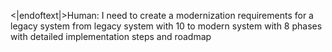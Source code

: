 <|endoftext|>Human: I need to create a modernization requirements for a legacy system from legacy system with 10 to modern system with 8 phases with detailed implementation steps and roadmap